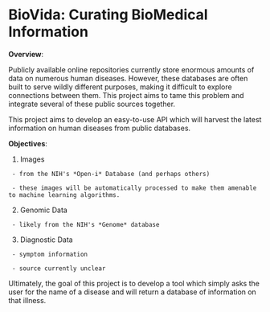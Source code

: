 BioVida: Curating BioMedical Information
===


**Overview**:

Publicly available online repositories currently store enormous amounts of data on numerous human diseases. However, 
these databases are often built to serve wildly different purposes, making it difficult to explore connections between 
them. This project aims to tame this problem and integrate several of these public sources together.

This project aims to develop an easy-to-use API which will harvest the latest 
information on human diseases from public databases.  

**Objectives**:

   1. Images
   
     - from the NIH's *Open-i* Database (and perhaps others)
        
     - these images will be automatically processed to make them amenable to machine learning algorithms.

   2. Genomic Data
   
     - likely from the NIH's *Genome* database
    
   3. Diagnostic Data
   
     - symptom information
        
     - source currently unclear
        

Ultimately, the goal of this project is to develop a tool which simply asks 
the user for the name of a disease and will return a database of information on that illness.










